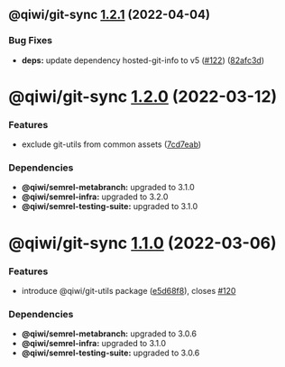 ## @qiwi/git-sync [1.2.1](https://github.com/qiwi/semantic-release-toolkit/compare/@qiwi/git-sync@1.2.0...@qiwi/git-sync@1.2.1) (2022-04-04)


### Bug Fixes

* **deps:** update dependency hosted-git-info to v5 ([#122](https://github.com/qiwi/semantic-release-toolkit/issues/122)) ([82afc3d](https://github.com/qiwi/semantic-release-toolkit/commit/82afc3d46ca5cccfe4c98a21af9182593c6afad8))

# @qiwi/git-sync [1.2.0](https://github.com/qiwi/semantic-release-toolkit/compare/@qiwi/git-sync@1.1.0...@qiwi/git-sync@1.2.0) (2022-03-12)


### Features

* exclude git-utils from common assets ([7cd7eab](https://github.com/qiwi/semantic-release-toolkit/commit/7cd7eabe167dae403eafb6c2d27b5829f2a3181b))





### Dependencies

* **@qiwi/semrel-metabranch:** upgraded to 3.1.0
* **@qiwi/semrel-infra:** upgraded to 3.2.0
* **@qiwi/semrel-testing-suite:** upgraded to 3.1.0

# @qiwi/git-sync [1.1.0](https://github.com/qiwi/semantic-release-toolkit/compare/@qiwi/git-sync@1.0.0...@qiwi/git-sync@1.1.0) (2022-03-06)


### Features

* introduce @qiwi/git-utils package ([e5d68f8](https://github.com/qiwi/semantic-release-toolkit/commit/e5d68f864fecd8f7be5ce97a533bda1ce6568096)), closes [#120](https://github.com/qiwi/semantic-release-toolkit/issues/120)





### Dependencies

* **@qiwi/semrel-metabranch:** upgraded to 3.0.6
* **@qiwi/semrel-infra:** upgraded to 3.1.0
* **@qiwi/semrel-testing-suite:** upgraded to 3.0.6
